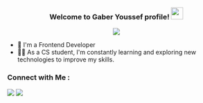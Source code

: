 


<h3 align="center">
  Welcome to Gaber Youssef profile!
  <img src="https://media.giphy.com/media/hvRJCLFzcasrR4ia7z/giphy.gif" width="28">
</h3>

<!-- Typing SVG by DenverCoder1 - https://github.com/DenverCoder1/readme-typing-svg -->
<p align="center">
  <a href="https://github.com/DenverCoder1/readme-typing-svg"><img src="https://readme-typing-svg.herokuapp.com/?lines=Front-End%20web%20developer;Always%20learning%20new%20things&font=Fira%20Code&center=true&width=440&height=45&color=f75c7e&vCenter=true&size=22"></a>
</p> 

- 🏢 I'm a Frontend Developer
- 👨‍💻 As a CS student, I'm constantly learning and exploring new technologies to improve my skills.


### Connect with Me :

<a href="www.linkedin.com/in/gaber-youssef" target="_blank"><img src="https://img.shields.io/badge/-Gaber%20Youssef-0077B5?style=for-the-badge&logo=Linkedin&logoColor=white"/></a>
<a href="https://t.me/YousefMohamed01" target="_blank"><img src="https://img.shields.io/badge/-Gaber%20Youssef-0077B5?style=for-the-badge&logo=Telegram&logoColor=white"/></a>



